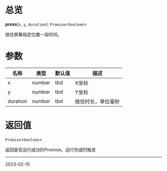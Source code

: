 # 总览

**press**(`x`, `y`, `duration`): `Promise`<`boolean`>

按住屏幕指定位置一段时间。

# 参数

| 名称     | 类型   | 默认值 | 描述               |
| -------- | ------ | ------ | ------------------ |
| x        | number | tbd    | X坐标              |
| y        | number | tbd    | Y坐标              |
| duration | number | tbd    | 按住时长，单位毫秒 | 

# 返回值

`Promise`<`boolean`>

返回是否运行成功的Promise。运行完成时触发

---
2023-02-15